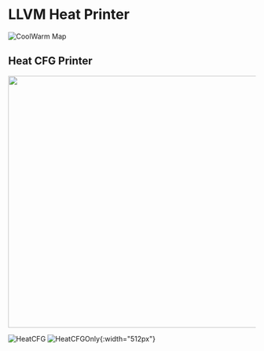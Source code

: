 # LLVM Heat Printer

![CoolWarm Map](https://github.com/rcorcs/llvm-heat-printer/raw/master/images/coolwarm.png)

## Heat CFG Printer

<img src="https://github.com/rcorcs/llvm-heat-printer/raw/master/images/heat-cfg.png" width="512">

![HeatCFG](https://github.com/rcorcs/llvm-heat-printer/raw/master/images/heat-cfg.png)
![HeatCFGOnly](https://github.com/rcorcs/llvm-heat-printer/raw/master/images/heat-cfg-only.png){:width="512px"}
